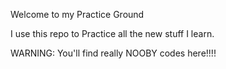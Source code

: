 Welcome to my Practice Ground

I use this repo to Practice all the new stuff I learn.

WARNING: You'll find really NOOBY codes here!!!!

